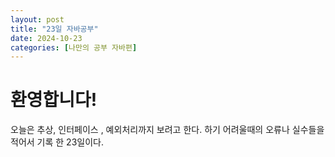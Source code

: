 ```yaml
---
layout: post
title: "23일 자바공부"
date: 2024-10-23
categories: [나만의 공부 자바편]
---
```


# 환영합니다!

오늘은 추상, 인터페이스 , 예외처리까지 보려고 한다. 하기 어려울때의 오류나 실수들을 
적어서 기록 한 23일이다.